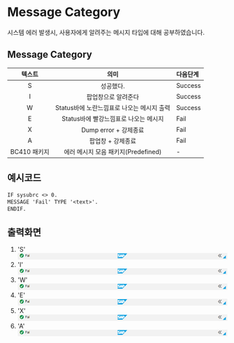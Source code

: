  # Message Category
 시스템 에러 발생시, 사용자에게 알려주는 메시지 타입에 대해 공부하였습니다.
 
 
## Message Category
| 텍스트 |의미|다음단계|
|:---:|:---:|:---|
| S  |성공했다.|Success|
|I|팝업창으로 알려준다|Success|
|W|Status바에 노란느낌표로 나오는 메시지 출력|Success|
|E|Status바에 빨강느낌표로 나오는 메시지|Fail|
|X|Dump error + 강제종료|Fail|
|A|팝업창 + 강제종료|Fail|
|BC410 패키지|에러 메시지 모음 패키지(Predefined)|-|

## 예시코드
```
IF sysubrc <> 0.
MESSAGE 'Fail' TYPE '<text>'.
ENDIF.
```



## 출력화면
1. 'S'
   ![s코드 에러](./image/errors.png)
2. 'I'
    ![s코드 에러](./image/errors.png)
3. 'W'
 ![s코드 에러](./image/errors.png)
4. 'E'
 ![s코드 에러](./image/errors.png)
5. 'X'
 ![s코드 에러](./image/errors.png)
6. 'A'
 ![s코드 에러](./image/errors.png)


